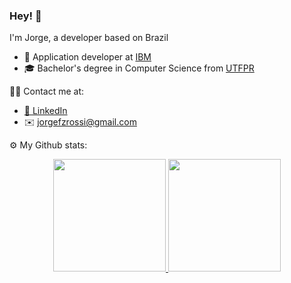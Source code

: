 ### Hey! :wave:

I'm Jorge, a developer based on Brazil

- 🚀 Application developer at [IBM](https://ibm.com)
- 🎓 Bachelor's degree in Computer Science from [UTFPR](http://www.utfpr.edu.br/)

🤝🏻 Contact me at:

- [:briefcase: LinkedIn](https://www.linkedin.com/in/jorgefzrossi/)
- ✉️ jorgefzrossi@gmail.com

⚙️ My Github stats:

<p align="center">
<a href="https://github.com/AVS1508">
  <img height="180em"  src="https://github-readme-stats.vercel.app/api?username=franzon&include_all_commits=true&count_private=true&show_icons=true&theme=tokyonight" />
  <img height="180em" src="https://github-readme-stats.vercel.app/api/top-langs/?username=franzon&layout=compact&theme=tokyonight&hide=dart"/>
</a>
</p>
